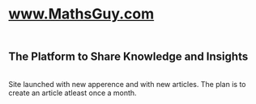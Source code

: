 # www.MathsGuy.com
## <br> The Platform to Share Knowledge and Insights 
<br> Site launched with new apperence and with new articles. The plan is to create an article atleast once a month. 
